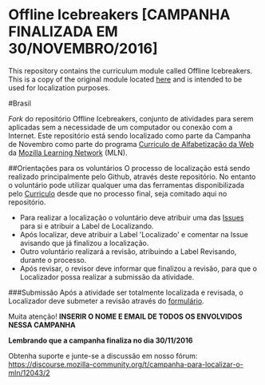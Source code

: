 # Offline Icebreakers [CAMPANHA FINALIZADA EM 30/NOVEMBRO/2016]

This repository contains the curriculum module called Offline Icebreakers. This is a copy of the original module located [here](https://github.com/chadsansing/curriculum-testing/tree/master/offline-icebreakers) and is intended to be used for localization purposes.

#Brasil

_Fork_ do repositório Offline Icebreakers, conjunto de atividades para serem aplicadas sem a necessidade de um computador ou conexão com a Internet. Este repositório está sendo localizado como parte da Campanha de Novembro como parte do programa [Curriculo de Alfabetização da Web](https://mozilla.github.io/curriculum-localization/about/) da [Mozilla Learning Network](https://learning.mozilla.org) (MLN).

##Orientações para os voluntários
O processo de localização está sendo realizado principalmente pelo Github, através deste repositório. No entanto o voluntário pode utilizar qualquer uma das ferramentas disponibilizada pelo [Curriculo](https://mozilla.github.io/curriculum-localization/tools/) desde que no processo final, seja comitado aqui no repositório.

* Para realizar a localização o voluntário deve atribuir uma das [Issues](https://github.com/mozillabrasil/offline-icebreakers/issues) para si e atribuir a Label de Localizando.
* Após localizar, deve atribuir a Label 'Localizado' e comentar na Issue avisando que já finalizou a localização.
* Outro voluntário realizará a revisão, atribuindo a Label Revisando, durante o processo.
* Após revisar, o revisor deve informar que finalizou a revisão, para que o Localizador possa realizar a submissão da atividade.

###Submissão
Após a atividade ser totalmente localizada e revisada, o Localizador deve submeter a revisão através do [formulário](https://goo.gl/forms/FU7BMpK7yXLANayF3). 

Muita atenção! **INSERIR O NOME E EMAIL DE TODOS OS ENVOLVIDOS NESSA CAMPANHA**

**Lembrando que a campanha finaliza no dia 30/11/2016**

Obtenha suporte e junte-se a discussão em nosso fórum: https://discourse.mozilla-community.org/t/campanha-para-localizar-o-mln/12043/2
